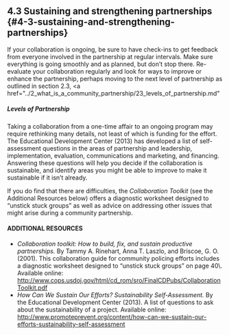 ## 4.3 Sustaining and strengthening partnerships {#4-3-sustaining-and-strengthening-partnerships}

If your collaboration is ongoing, be sure to have check-ins to get feedback from everyone involved in the partnership at regular intervals. Make sure everything is going smoothly and as planned, but don’t stop there. Re-evaluate your collaboration regularly and look for ways to improve or enhance the partnership, perhaps moving to the next level of partnership as outlined in section 2.3, <a href="../2_what_is_a_community_partnership/23_levels_of_partnership.md"<h5>Levels of Partnership</h5>

Taking a collaboration from a one-time affair to an ongoing program may require rethinking many details, not least of which is funding for the effort. The Educational Development Center (2013) has developed a list of self-assessment questions in the areas of partnership and leadership, implementation, evaluation, communications and marketing, and financing. Answering these questions will help you decide if the collaboration is sustainable, and identify areas you might be able to improve to make it sustainable if it isn’t already.

If you do find that there are difficulties, the _Collaboration Toolkit_ (see the Additional Resources below) offers a diagnostic worksheet designed to “unstick stuck groups” as well as advice on addressing other issues that might arise during a community partnership.
 

<div class="text-wrapping1"><h4>ADDITIONAL RESOURCES</h4><ul><li><i>Collaboration toolkit: How to build, fix, and sustain productive partnerships.</i> By Tammy A. Rinehart, Anna T. Laszlo, and Briscoe, G. O. (2001). This collaboration guide for community policing efforts includes a diagnostic worksheet designed to “unstick stuck groups” on page 40\. Available online: <br><a href="http://www.cops.usdoj.gov/html/cd_rom/sro/FinalCDPubs/CollaborationToolkit.pdf">http://www.cops.usdoj.gov/html/cd_rom/sro/FinalCDPubs/CollaborationToolkit.pdf </a></li><li><i>How Can We Sustain Our Efforts? Sustainability Self-Assessment.</i> By the Educational Development Center (2013). A list of questions to ask about the sustainability of a project. Available online:<br><a href="http://www.promoteprevent.org/content/how-can-we-sustain-our-efforts-sustainability-self-assessment">http://www.promoteprevent.org/content/how-can-we-sustain-our-efforts-sustainability-self-assessment</a></li></ul></div>
<br>